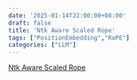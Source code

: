 ```yaml
---
date: '2025-01-14T22:00:00+08:00'
draft: false
title: 'Ntk Aware Scaled Rope'
tags: ["PositionEmbedding","RoPE"]
categories: ["LLM"]
---
```


[Ntk Aware Scaled Rope](https://xves6ft58q.feishu.cn/docx/I9NxdEWGbooLU5xXy3AcxhevnGb?from=from_copylink)

